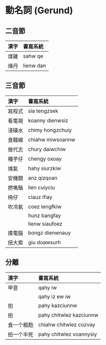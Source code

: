 # 動名詞 (Gerund)

## 二音節

| 漢字 | 書寫系統 |
| :--- | :--- |
| 煠雞 | sahw qe |
| 煉丹 | lienw dan |

## 三音節

| 漢字 | 書寫系統 |
| :--- | :--- |
| 寫程式 | sia tengzsek |
| 看電視 | koanny dienwsiz |
| 浸磺水 | chimy hongzchuiy |
| 食麵線 | chiahw miwsoannw |
| 做代志 | chury daiwchiw |
| 種芋仔 | chengy oxoay |
| 燒氣 | hahy siurzkiw |
| 安機關 | anz qizqoan |
| 撚嘴鬚 | lien cuiyciu |
| 椅仔 | ciauz ifiay |
| 吹冷氣 | coez lengfkiw |
|| hunz bangfay |
|| lienw siaufoez |
| 摸電腦 | bongz dienwnauy |
| 扭大索 | giu doawsurh |

## 分離

| 漢字 | 書寫系統 |
| :--- | :--- |
| 甲意 | qahy iw |
|| qahy iz ew iw |
| 拍 | pahy kazciunnw |
| 拍 | pahy chitwlez kazciunnw |
| 食一个粗飽 | chiahw chitwlez cozvay |
| 拍一个半死 | pahy chitwlez voannysiy |
